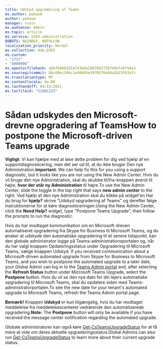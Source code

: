 ```yaml
---
title: Udskyd opgradering af Teams
ms.author: pebaum
author: pebaum
manager: scotv
ms.audience: Admin
ms.topic: article
ms.service: o365-administration
ROBOTS: NOINDEX, NOFOLLOW
localization_priority: Normal
ms.collection: Adm_O365
ms.custom:
- "2737"
- "4000006"
ms.openlocfilehash: abbf696b1554743bda188704272bfd85fe6f94e2
ms.sourcegitcommit: 8bc60ec34bc1e40685e3976576e04a2623f63a7c
ms.translationtype: MT
ms.contentlocale: da-DK
ms.lasthandoff: 04/15/2021
ms.locfileid: "51801225"
---
```

# <a name="how-to-postpone-the-microsoft-driven-teams-upgrade"></a><span data-ttu-id="8b60f-102">Sådan udskydes den Microsoft-drevne opgradering af Teams</span><span class="sxs-lookup"><span data-stu-id="8b60f-102">How to postpone the Microsoft-driven Teams upgrade</span></span>

<span data-ttu-id="8b60f-103">**Vigtigt:** Vi kan hjælpe med at løse dette problem for dig ved hjælp af en supportdiagnosticering, men det ser ud til, at du ikke bruger Den nye Administration.</span><span class="sxs-lookup"><span data-stu-id="8b60f-103">**Important**: We can help fix this for you using a support diagnostic, but it looks like you are not using the New Admin Center.</span></span> <span data-ttu-id="8b60f-104">Hvis du vil bruge den nye Administration, skal du skubbe til/fra-knappen øverst til højre, **hvor der står ny Administration** til højre.</span><span class="sxs-lookup"><span data-stu-id="8b60f-104">To use the New Admin Center, slide the toggle in the top right that says **new admin center** to the right.</span></span> <span data-ttu-id="8b60f-105">Ved hjælp af den nye Administration skal du klikke på widget'en Har du brug for **hjælp?** skrive "Udskyd opgradering af Teams" og derefter følge instruktionerne for at køre diagnosticeringen.</span><span class="sxs-lookup"><span data-stu-id="8b60f-105">Using the New Admin Center, click the **Need Help?** widget, type "Postpone Teams Upgrade", then follow the prompts to run the diagnostic.</span></span>

<span data-ttu-id="8b60f-106">Hvis du har modtaget kommunikation om en Microsoft-dreven automatiseret opgradering fra Skype for Business til Microsoft Teams, og du ønsker at udskyde  den automatiske opgradering til et  senere tidspunkt, kan den globale administrator logge på Teams-administrationsportalen og, når du har valgt knappen Opdateringsstatus under Opgradering til Microsoft Teams, vælge knappen Udskyd. [](https://admin.teams.microsoft.com/dashboard)</span><span class="sxs-lookup"><span data-stu-id="8b60f-106">If you received communication about a Microsoft-driven automated upgrade from Skype for Business to Microsoft Teams, and you wish to postpone the automated upgrade to a later date, your Global Admin can log in to the [Teams Admin portal](https://admin.teams.microsoft.com/dashboard) and, after selecting the **Refresh Status** button under Microsoft Teams Upgrade, select the **Postpone** button.</span></span> <span data-ttu-id="8b60f-107">Hvis du vil se den nye dato for din lejers automatiske opgradering til Microsoft Teams, skal du opdatere siden med Teams-administratorportalen.</span><span class="sxs-lookup"><span data-stu-id="8b60f-107">To see the new date for your tenant's automated upgrade to Microsoft Teams, refresh the Teams Admin portal page.</span></span>

<span data-ttu-id="8b60f-108">**Bemærk!** Knappen **Udskyd** er kun tilgængelig, hvis du har modtaget meddelelse fra meddelelsescenteret vedrørende den automatiserede opgradering.</span><span class="sxs-lookup"><span data-stu-id="8b60f-108">**Note:** The **Postpone** button will only be available if you have received the message center notification regarding the automated upgrade.</span></span> 

<span data-ttu-id="8b60f-109">Globale administratorer kan også køre [Get-CsTeamsUpgradeStatus](https://docs.microsoft.com/powershell/module/skype/get-csteamsupgradestatus?view=skype-ps) for at få mere at vide om deres aktuelle opgraderingsstatus.</span><span class="sxs-lookup"><span data-stu-id="8b60f-109">Global Admins can also run [Get-CsTeamsUpgradeStatus](https://docs.microsoft.com/powershell/module/skype/get-csteamsupgradestatus?view=skype-ps) to learn more about their current upgrade status.</span></span>
